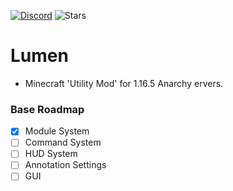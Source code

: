 [![Discord](https://img.shields.io/badge/Discord-52CAs8n8W3-blue)](https://discord.gg/52CAs8n8W3) ![Stars](https://img.shields.io/github/stars/olliem5/lumen)

# Lumen
- Minecraft 'Utility Mod' for 1.16.5 Anarchy ervers.

### Base Roadmap
- [x] Module System
- [ ] Command System
- [ ] HUD System
- [ ] Annotation Settings  
- [ ] GUI
